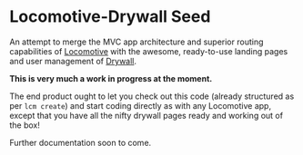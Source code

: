 # Locomotive-Drywall Seed

An attempt to merge the MVC app architecture and superior routing capabilities of [Locomotive](http://locomotivejs.org/) with the awesome, ready-to-use landing pages and user management of [Drywall](http://jedireza.github.io/drywall/).

**This is very much a work in progress at the moment.**

The end product ought to let you check out this code (already structured as per `lcm create`) and start coding directly as with any Locomotive app, except that you have all the nifty drywall pages ready and working out of the box!

Further documentation soon to come.